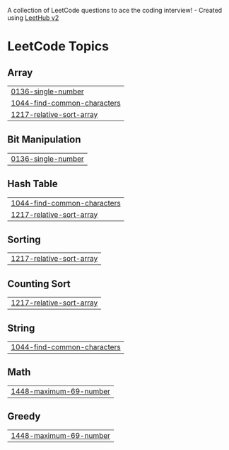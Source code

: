 A collection of LeetCode questions to ace the coding interview! - Created using [LeetHub v2](https://github.com/arunbhardwaj/LeetHub-2.0)
<!---LeetCode Topics Start-->
# LeetCode Topics
## Array
|  |
| ------- |
| [0136-single-number](https://github.com/GuruNiranjan0606/Leetcode-Problems/tree/master/0136-single-number) |
| [1044-find-common-characters](https://github.com/GuruNiranjan0606/Leetcode-Problems/tree/master/1044-find-common-characters) |
| [1217-relative-sort-array](https://github.com/GuruNiranjan0606/Leetcode-Problems/tree/master/1217-relative-sort-array) |
## Bit Manipulation
|  |
| ------- |
| [0136-single-number](https://github.com/GuruNiranjan0606/Leetcode-Problems/tree/master/0136-single-number) |
## Hash Table
|  |
| ------- |
| [1044-find-common-characters](https://github.com/GuruNiranjan0606/Leetcode-Problems/tree/master/1044-find-common-characters) |
| [1217-relative-sort-array](https://github.com/GuruNiranjan0606/Leetcode-Problems/tree/master/1217-relative-sort-array) |
## Sorting
|  |
| ------- |
| [1217-relative-sort-array](https://github.com/GuruNiranjan0606/Leetcode-Problems/tree/master/1217-relative-sort-array) |
## Counting Sort
|  |
| ------- |
| [1217-relative-sort-array](https://github.com/GuruNiranjan0606/Leetcode-Problems/tree/master/1217-relative-sort-array) |
## String
|  |
| ------- |
| [1044-find-common-characters](https://github.com/GuruNiranjan0606/Leetcode-Problems/tree/master/1044-find-common-characters) |
## Math
|  |
| ------- |
| [1448-maximum-69-number](https://github.com/GuruNiranjan0606/Leetcode-Problems/tree/master/1448-maximum-69-number) |
## Greedy
|  |
| ------- |
| [1448-maximum-69-number](https://github.com/GuruNiranjan0606/Leetcode-Problems/tree/master/1448-maximum-69-number) |
<!---LeetCode Topics End-->